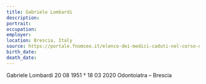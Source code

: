 ```yaml
---
title: Gabriele Lombardi
description: 
portrait: 
occupation: 
employer: 
location: Brescia, Italy
source: https://portale.fnomceo.it/elenco-dei-medici-caduti-nel-corso-dellepidemia-di-covid-19/
birth_date: 
death_date: 
---
```


Gabriele Lombardi 20 08 1951 † 18 03 2020
Odontoiatra – Brescia